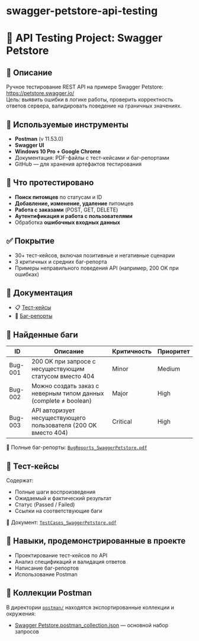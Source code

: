 # swagger-petstore-api-testing
# 🧪 API Testing Project: Swagger Petstore

## 📌 Описание
Ручное тестирование REST API на примере Swagger Petstore: https://petstore.swagger.io/  
Цель: выявить ошибки в логике работы, проверить корректность ответов сервера, валидировать поведение на граничных значениях.

## 🧰 Используемые инструменты
- **Postman** (v 11.53.0)
- **Swagger UI**
- **Windows 10 Pro + Google Chrome**
- Документация: PDF-файлы с тест-кейсами и баг-репортами
- GitHub — для хранения артефактов тестирования

## 📝 Что протестировано
- **Поиск питомцев** по статусам и ID
- **Добавление, изменение, удаление** питомцев
- **Работа с заказами** (POST, GET, DELETE)
- **Аутентификация и работа с пользователями**
- Обработка **ошибочных входных данных**

## ✅ Покрытие
- 30+ тест-кейсов, включая позитивные и негативные сценарии
- 3 критичных и средних баг-репорта
- Примеры неправильного поведения API (например, 200 OK при ошибках)

## 📄 Документация
- 📋 [Тест-кейсы](https://github.com/Irina-Arma/swagger-petstore-api-testing/blob/34d8882b604c8eab1ddbbb41650b8198bc4b92d8/docs/TestCases_Swagger%20Petstore.pdf)
- 🐞 [Баг-репорты](https://github.com/Irina-Arma/swagger-petstore-api-testing/blob/4acfc018db38f50e593c5e99486a79485a6ef62b/docs/BugReports_Swagger%20Petstore.pdf)


## 🐞 Найденные баги
| ID      | Описание                                                                 | Критичность | Приоритет |
|---------|--------------------------------------------------------------------------|-------------|------------|
| Bug-001 | 200 OK при запросе с несуществующим статусом вместо 404                 | Minor       | Medium     |
| Bug-002 | Можно создать заказ с неверным типом данных (complete ≠ boolean)        | Major       | High       |
| Bug-003 | API авторизует несуществующего пользователя (200 OK вместо 404)         | Critical    | High       |

📄 Полные баг-репорты: [`BugReports_SwaggerPetstore.pdf`](https://github.com/Irina-Arma/swagger-petstore-api-testing/blob/4acfc018db38f50e593c5e99486a79485a6ef62b/docs/BugReports_Swagger%20Petstore.pdf)

## 📄 Тест-кейсы
Содержат:
- Полные шаги воспроизведения
- Ожидаемый и фактический результат
- Статус (Passed / Failed)
- Ссылки на соответствующие баги

📄 Документ: [`TestCases_SwaggerPetstore.pdf`](https://github.com/Irina-Arma/swagger-petstore-api-testing/blob/34d8882b604c8eab1ddbbb41650b8198bc4b92d8/docs/TestCases_Swagger%20Petstore.pdf)

## 💼 Навыки, продемонстрированные в проекте
- Проектирование тест-кейсов по API
- Анализ спецификаций и валидация ответов
- Написание баг-репортов
- Использование Postman

## 🔄 Коллекции Postman
В директории [`postman/`](postman) находятся экспортированные коллекции и окружения:
- [Swagger Petstore.postman_collection.json](https://github.com/Irina-Arma/swagger-petstore-api-testing/blob/26ca493f0a0f1b5ec1d8139d243fcc68464a94e3/postman/Swagger%20Petstore.postman_collection.json) — основной набор запросов
